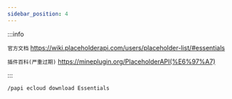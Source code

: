 ```yaml
---
sidebar_position: 4
---
```


:::info

`官方文档` https://wiki.placeholderapi.com/users/placeholder-list/#essentials

`插件百科(严重过期)` https://mineplugin.org/PlaceholderAPI(%E6%97%A7)

:::

`/papi ecloud download Essentials`
